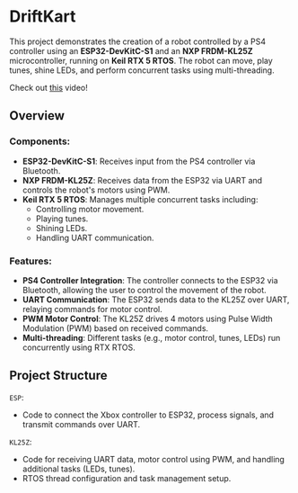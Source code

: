 # DriftKart

This project demonstrates the creation of a robot controlled by a PS4 controller using an **ESP32-DevKitC-S1** and an **NXP FRDM-KL25Z** microcontroller, running on **Keil RTX 5 RTOS**. The robot can move, play tunes, shine LEDs, and perform concurrent tasks using multi-threading.

Check out [this](https://www.youtube.com/watch?v=uCeixj1EkN8) video!

## Overview

### Components:

- **ESP32-DevKitC-S1**: Receives input from the PS4 controller via Bluetooth.
- **NXP FRDM-KL25Z**: Receives data from the ESP32 via UART and controls the robot's motors using PWM.
- **Keil RTX 5 RTOS**: Manages multiple concurrent tasks including:
  - Controlling motor movement.
  - Playing tunes.
  - Shining LEDs.
  - Handling UART communication.

### Features:

- **PS4 Controller Integration**: The controller connects to the ESP32 via Bluetooth, allowing the user to control the movement of the robot.
- **UART Communication**: The ESP32 sends data to the KL25Z over UART, relaying commands for motor control.
- **PWM Motor Control**: The KL25Z drives 4 motors using Pulse Width Modulation (PWM) based on received commands.
- **Multi-threading**: Different tasks (e.g., motor control, tunes, LEDs) run concurrently using RTX RTOS.

## Project Structure

`ESP`:

- Code to connect the Xbox controller to ESP32, process signals, and transmit commands over UART.

`KL25Z`:

- Code for receiving UART data, motor control using PWM, and handling additional tasks (LEDs, tunes).
- RTOS thread configuration and task management setup.
